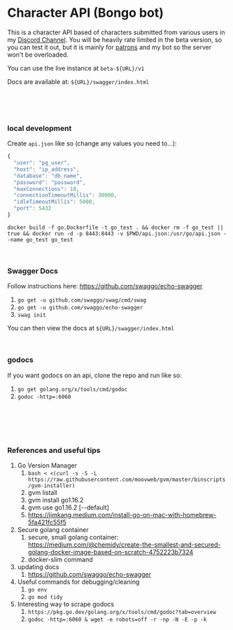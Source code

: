 # Character API (Bongo bot)
This is a character API based of characters submitted from various users in my [Discord Channel](https://discord.gg/dfajqcZ). You will be heavily rate limited in the beta version, so you can test it out, but it is mainly for [patrons](https://www.patreon.com/bongobot) and my bot so the server won't be overloaded.

You can use the live instance at `beta-${URL}/v1`

Docs are available at: `${URL}/swagger/index.html`

<br/>
<br/>
<br/>

### local development
Create `api.json` like so (change any values you need to...):
```js
{
  "user": "pg_user",
  "host": "ip_address",
  "database": "db_name",
  "password": "password",
  "maxConnections": 10,
  "connectionTimeoutMillis": 30000,
  "idleTimeoutMillis": 5000,
  "port": 5432
}
```

```
docker build -f go.Dockerfile -t go_test . && docker rm -f go_test || true && docker run -d -p 8443:8443 -v $PWD/api.json:/usr/go/api.json --name go_test go_test
```

<br/>

### Swagger Docs
Follow instructions here: https://github.com/swaggo/echo-swagger
1. `go get -u github.com/swaggo/swag/cmd/swag`
1. `go get -u github.com/swaggo/echo-swagger`
1. `swag init`

You can then view the docs at `${URL}/swagger/index.html`

<br>

### godocs
If you want godocs on an api, clone the repo and run like so:

1. `go get golang.org/x/tools/cmd/godoc`
1. `godoc -http=:6060`

<br/>
<br/>
<br/>
<br/>

### References and useful tips
1. Go Version Manager
    1. `bash < <(curl -s -S -L https://raw.githubusercontent.com/moovweb/gvm/master/binscripts/gvm-installer)`
    1. gvm listall
    1. gvm install go1.16.2
    1. gvm use go1.16.2 [--default]
    1. https://jimkang.medium.com/install-go-on-mac-with-homebrew-5fa421fc55f5
1. Secure golang container
    1. secure, small golang container: https://medium.com/@chemidy/create-the-smallest-and-secured-golang-docker-image-based-on-scratch-4752223b7324
    1. docker-slim command
1. updating docs
    1. https://github.com/swaggo/echo-swagger
1. Useful commands for debugging/cleaning
    1. `go env`
    1. `go mod tidy`
1. Interesting way to scrape godocs
    1. `https://pkg.go.dev/golang.org/x/tools/cmd/godoc?tab=overview`
    1. `godoc -http=:6060 & wget -e robots=off -r -np -N -E -p -k`
